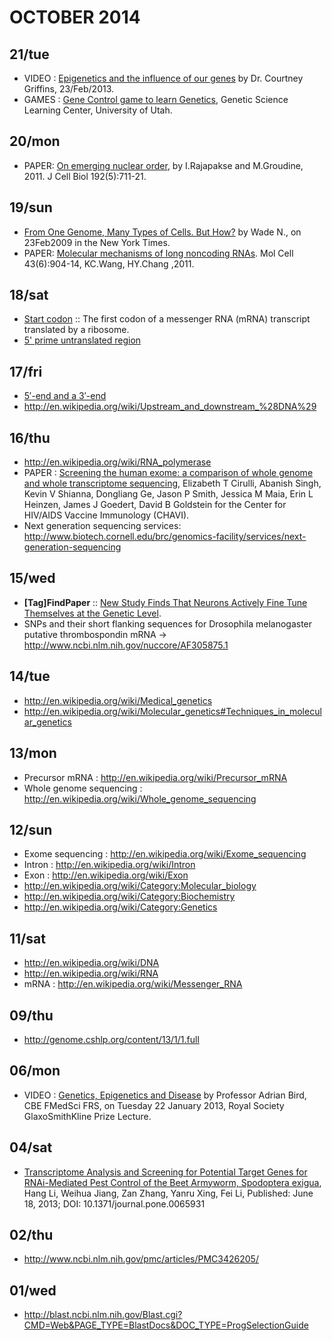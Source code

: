 # OCTOBER 2014

## 21/tue
- VIDEO : [Epigenetics and the influence of our genes](http://www.youtube.com/watch?v=JTBg6hqeuTg) by Dr. Courtney Griffins, 23/Feb/2013.
- GAMES : [Gene Control game to learn Genetics](http://learn.genetics.utah.edu/content/epigenetics/control/), Genetic Science Learning Center, University of Utah.

## 20/mon
- PAPER: [On emerging nuclear order](http://www.ncbi.nlm.nih.gov/pmc/articles/PMC3051810/), by I.Rajapakse and M.Groudine, 2011. J Cell Biol 192(5):711-21.

## 19/sun
- [From One Genome, Many Types of Cells. But How?](http://www.nytimes.com/2009/02/24/science/24chromatin.html?_r=4&ref=science&pagewanted=all) by Wade N., on 23Feb2009 in the New York Times.
- PAPER: [Molecular mechanisms of long noncoding RNAs](http://www.ncbi.nlm.nih.gov/pmc/articles/PMC3199020/). Mol Cell 43(6):904-14, KC.Wang, HY.Chang ,2011.

## 18/sat 
- [Start codon](http://en.wikipedia.org/wiki/Start_codon) :: The first codon of a messenger RNA (mRNA) transcript translated by a ribosome.
- [5' prime untranslated region](http://en.wikipedia.org/wiki/Five_prime_untranslated_region)

## 17/fri
- [5′-end and a 3′-end](http://en.wikipedia.org/wiki/Directionality_%28molecular_biology%29)
- http://en.wikipedia.org/wiki/Upstream_and_downstream_%28DNA%29

## 16/thu
- http://en.wikipedia.org/wiki/RNA_polymerase
- PAPER : [Screening the human exome: a comparison of whole genome and whole transcriptome sequencing](http://www.biomedcentral.com/content/pdf/gb-2010-11-5-r57.pdf), Elizabeth T Cirulli, Abanish Singh, Kevin V Shianna, Dongliang Ge, Jason P Smith, Jessica M Maia, Erin L Heinzen, James J Goedert, David B Goldstein for the Center for HIV/AIDS Vaccine Immunology (CHAVI).
- Next generation sequencing services: http://www.biotech.cornell.edu/brc/genomics-facility/services/next-generation-sequencing

## 15/wed
- **[Tag]FindPaper** :: [New Study Finds That Neurons Actively Fine Tune Themselves at the Genetic Level](http://neurosciencenews.com/mrna-ion-channels-cluster-neurons-1434/). 
- SNPs and their short flanking sequences for Drosophila melanogaster putative thrombospondin mRNA →  http://www.ncbi.nlm.nih.gov/nuccore/AF305875.1 

## 14/tue
- http://en.wikipedia.org/wiki/Medical_genetics
- http://en.wikipedia.org/wiki/Molecular_genetics#Techniques_in_molecular_genetics
   
## 13/mon
- Precursor mRNA : http://en.wikipedia.org/wiki/Precursor_mRNA
- Whole genome sequencing : http://en.wikipedia.org/wiki/Whole_genome_sequencing

## 12/sun
- Exome sequencing : http://en.wikipedia.org/wiki/Exome_sequencing
- Intron : http://en.wikipedia.org/wiki/Intron
- Exon : http://en.wikipedia.org/wiki/Exon
- http://en.wikipedia.org/wiki/Category:Molecular_biology
- http://en.wikipedia.org/wiki/Category:Biochemistry 
- http://en.wikipedia.org/wiki/Category:Genetics

## 11/sat
- http://en.wikipedia.org/wiki/DNA
- http://en.wikipedia.org/wiki/RNA
- mRNA : http://en.wikipedia.org/wiki/Messenger_RNA

## 09/thu
- http://genome.cshlp.org/content/13/1/1.full

## 06/mon
- VIDEO : [Genetics, Epigenetics and Disease](http://www.youtube.com/watch?v=SHpfkNRscOc&feature=endscreen) by Professor Adrian Bird, CBE FMedSci FRS, on Tuesday 22 January 2013, Royal Society GlaxoSmithKline Prize Lecture.

## 04/sat
- [Transcriptome Analysis and Screening for Potential Target Genes for RNAi-Mediated Pest Control of the Beet Armyworm, Spodoptera exigua](http://www.plosone.org/article/info%3Adoi%2F10.1371%2Fjournal.pone.0065931), Hang Li, Weihua Jiang, Zan Zhang, Yanru Xing, Fei Li, Published: June 18, 2013; DOI: 10.1371/journal.pone.0065931

## 02/thu
- http://www.ncbi.nlm.nih.gov/pmc/articles/PMC3426205/

## 01/wed
- http://blast.ncbi.nlm.nih.gov/Blast.cgi?CMD=Web&PAGE_TYPE=BlastDocs&DOC_TYPE=ProgSelectionGuide


